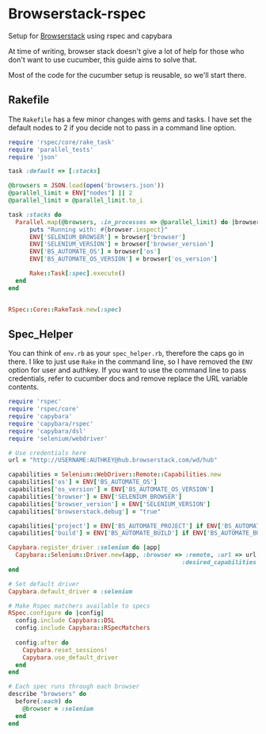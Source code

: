 Browserstack-rspec
==================

Setup for [Browserstack](http://www.browserstack.com/) using rspec and capybara

At time of writing, browser stack doesn't give a lot of help for those who don't want to use cucumber, this guide aims to solve that.

Most of the code for the cucumber setup is reusable, so we'll start there.  

## Rakefile

The `Rakefile` has a few minor changes with gems and tasks.  I have set the default nodes to 2 if you decide not to pass in a command line option.

```ruby
require 'rspec/core/rake_task'
require 'parallel_tests'
require 'json'

task :default => [:stacks]

@browsers = JSON.load(open('browsers.json'))
@parallel_limit = ENV["nodes"] || 2
@parallel_limit = @parallel_limit.to_i

task :stacks do
  Parallel.map(@browsers, :in_processes => @parallel_limit) do |browser|
      puts "Running with: #{browser.inspect}"
      ENV['SELENIUM_BROWSER'] = browser['browser']
      ENV['SELENIUM_VERSION'] = browser['browser_version']
      ENV['BS_AUTOMATE_OS'] = browser['os']
      ENV['BS_AUTOMATE_OS_VERSION'] = browser['os_version']

      Rake::Task[:spec].execute()
  end
end


RSpec::Core::RakeTask.new(:spec)
```

## Spec_Helper

You can think of `env.rb` as your `spec_helper.rb`, therefore the caps go in there.  I like to just use `Rake` in the command line, so I have removed the `ENV` option for user and authkey.  If you want to use the command line to pass credentials, refer to cucumber docs and remove replace the URL variable contents.

```ruby
require 'rspec'
require 'rspec/core'
require 'capybara'
require 'capybara/rspec'
require 'capybara/dsl'
require 'selenium/webdriver'

# Use credentials here
url = "http://USERNAME:AUTHKEY@hub.browserstack.com/wd/hub"

capabilities = Selenium::WebDriver::Remote::Capabilities.new
capabilities['os'] = ENV['BS_AUTOMATE_OS']
capabilities['os_version'] = ENV['BS_AUTOMATE_OS_VERSION']
capabilities['browser'] = ENV['SELENIUM_BROWSER']
capabilities['browser_version'] = ENV['SELENIUM_VERSION']
capabilities['browserstack.debug'] = "true"

capabilities['project'] = ENV['BS_AUTOMATE_PROJECT'] if ENV['BS_AUTOMATE_PROJECT']
capabilities['build'] = ENV['BS_AUTOMATE_BUILD'] if ENV['BS_AUTOMATE_BUILD']

Capybara.register_driver :selenium do |app|
  Capybara::Selenium::Driver.new(app, :browser => :remote, :url => url, 
                                                 :desired_capabilities => capabilities)
end

# Set default driver
Capybara.default_driver = :selenium

# Make Rspec matchers available to specs
RSpec.configure do |config|
  config.include Capybara::DSL
  config.include Capybara::RSpecMatchers
 
  config.after do
    Capybara.reset_sessions!
    Capybara.use_default_driver
  end
end

# Each spec runs through each browser
describe "browsers" do
  before(:each) do
    @browser = :selenium
  end
end
```
